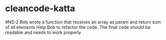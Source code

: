 # cleancode-katta

#NS-2
Bob wrote a function that receives an array as param and return sum of all elements
Help Bob to refactor the code. The final code should be readable and needs to work properly